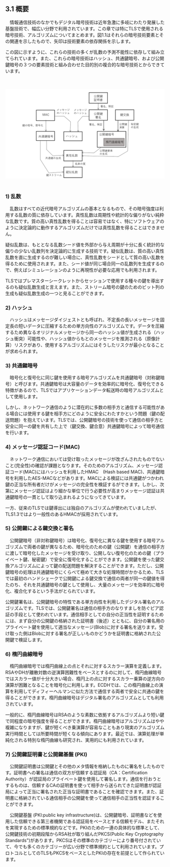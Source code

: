 ## 3.1 概要
　情報通信技術のなかでもデジタル暗号技術は近年急激に多岐にわたり発展した基盤技術で、幅広い分野で利用されています。この章では特にTLSで使用される暗号技術、アルゴリズムについてまとめます。図1.1はそれらの暗号技術要素とその関連を示したもので、矢印は技術要素の依存関係を示します。

この図に示すように、これらの技術の多くが乱数の予測不能性に依存して組み立てられています。また、これらの暗号技術はハッシュ、共通鍵暗号、および公開鍵暗号の３つの要素技術と組み合わせた目的別の複合的な暗号技術とからできています。

<br><br>
![図3-1](./fig3-1.jpg)
<br><br>

### 1) 乱数
　乱数はすべての近代暗号アルゴリズムの基本となるもので、その暗号強度は利用する乱数の質に依存しています。真性乱数は周期性や統計的な偏りがない純粋な乱数です。質の高い真性乱数を得ることは容易ではなく、特にソフトウェアのように決定論的に動作するアルゴリズムだけでは真性乱数を得ることはできません。

疑似乱数は、もととなる乱数シード値を外部から与え周期が十分に長く統計的な偏りの少ない乱数列を決定論的に生成する技術です。疑似乱数は、質の高い真性乱数を直に生成するのが難しい場合に、真性乱数をシードとして質の高い乱数を得るために使用されます。また、シード値が同じ場合同一の乱数列を生成するので、例えばシミュレーションのように再現性が必要な応用でも利用されます。

TLSではプレマスターシークレットからセッションで使用する種々の鍵を導出するのも疑似乱数生成と言えます。また、ストリーム暗号の鍵のためのビット列の生成も疑似乱数生成の一つと見ることができます。

### 2) ハッシュ
　ハッシュはメッセージダイジェストとも呼ばれ、不定長の長いメッセージを固定長の短いデータに圧縮するための単方向性のアルゴリズムです。データを圧縮するため異なるオリジナルメッセージから同一のハッシュ値が生成される（ハッシュ衝突）可能性や、ハッシュ値からもとのメッセージを推測される（原像計算）リスクがあり、使用するアルゴリズムにはそうしたリスクが最小となることが求められます。

### 3) 共通鍵暗号
　暗号化と復号化に同じ鍵を使用する暗号アルゴリズムを共通鍵暗号（対称鍵暗号）と呼びます。共通鍵暗号は大容量のデータを効率的に暗号化、復号化できる特徴があるので、TLSではアプリケーションデータ転送時の暗号アルゴリズムとして使用します。

しかし、ネットワーク通信のように潜在的に多数の相手方と通信する可能性がある場合には使用する鍵を相手方にどのように安全にわたすかという問題（鍵の配送問題）を抱えています。TLSでは、公開鍵暗号の技術を使って通信の相手方と安全に同一の鍵を共有した上で（鍵交換、鍵合意）共通鍵暗号によって暗号通信を行います。

### 4) メッセージ認証コード(MAC)
　ネットワーク通信においては受け取ったメッセージが改ざんされたものでないこと(完全性)の確認が課題となります。そのためのアルゴリズム、メッセージ認証コード(MAC)にはハッシュを利用したHMAC　(Hash based MAC)、共通鍵暗号を利用したAES-MACなどがあります。MACによる検証には共通鍵がつかわれ鍵の正当な所有者だけがメッセージの完全性を検証するができます。しかし、次第にメッセージ認証はより細かな単位で行う必要性が高まりメッセージ認証は共通鍵暗号の一貫として取り込まれるようになってきています。

一方、従来のTLSでは鍵導出には独自のアルゴリズムが使われていましたが、TLS1.3ではより一般性のあるHMACが採用されています。

### 5) 公開鍵による鍵交換と署名
　公開鍵暗号（非対称鍵暗号）は暗号化、復号化に異なる鍵を使用する暗号アルゴリズムで両者の鍵が異なるため、暗号化のための鍵（公開鍵）を通信の相手方に渡して暗号化したメッセージを受け取り、公開しない復号化のための鍵（プライベート鍵、秘密鍵）で安全に復号化することができます。公開鍵を使った鍵交換アルゴリズムによって鍵の配送問題を解決することができます。ただし、公開鍵暗号の処理は共通鍵暗号にくらべて極めて大きな処理時間がかかるため、TLSでは最初のハンドシェークで公開鍵による鍵交換で通信の両者が同一の鍵値を得たのち、それを共通鍵暗号の鍵として使用し、大量のメッセージを効率的に暗号化、複合化するという手法がとられています。

公開鍵署名は、公開鍵暗号の特性である単方向性を利用したデジタル署名のアルゴリズムです。TLSでは、公開鍵署名は通信の相手方のなりすましを防ぐピア認証の手段として使われています。通信相手としての自分の正当性を証明するためには、まず自分の公開鍵の格納された証明書（後述）とともに、自分の署名用のプライベート鍵を使用して適当なメッセージ(Blob)に対する署名を送ります。受け取った側はBlobに対する署名が正しいものかどうかを証明書に格納された公開鍵で検証します。

### 6) 楕円曲線暗号
　楕円曲線暗号では楕円曲線上の点とそれに対するスカラー演算を定義します。RSAやDHが離散対数の逆演算困難性をベースとするのに対して、楕円曲線暗号ではスカラー値が十分大きい場合、楕円上の点に対するスカラー乗算の逆方向の演算が困難となることを暗号化に利用します。ECDHでは、この楕円曲線上の演算を利用してディフィーヘルマンに似た方法で通信する両者で安全に共通の鍵を得ることができます。楕円曲線暗号はデジタル署名のアルゴリズムとしても利用されています。

一般的に、楕円曲線暗号はRSAのような素数に依拠するアルゴリズムより短い鍵で同程度の暗号強度を得ることができます。楕円曲線暗号はアルゴリズムはやや複雑になりますが、鍵が短くべき乗演算が容易なこともあり現実のアルゴリズム実行時間としては所要時間が短くなる傾向にあります。最近では、演算処理が単純化される特別な楕円曲線も研究され、実用的にも利用されています。

### 7) 公開鍵証明書と公開鍵基盤 (PKI)
　公開鍵証明書は公開鍵とその他のメタ情報を格納したものに署名をしたものです。証明書への署名は通信の双方が信頼する認証局（CA：Certification Authority）が認証局のプライベート鍵を使用して署名します。通信を行おうとするものは、信頼するCAの証明書を使って相手から送られてきた証明書が認証局によって正当に署名された正当な証明書であることを確認できます。また、証明書に格納されている通信相手の公開鍵を使って通信相手の正当性を認証することができます。

　公開鍵基盤 (PKI:public key infrastructure)は、公開鍵暗号、証明書などを使用した信頼できる第三者機関である認証局をベースとする信頼モデル、またそれを実現するための標準規約などです。PKIのための一連の具体的な標準として、公開鍵技術の初期段階からRSA社が取り組んだPKCS(Public Key Cryptography Standards")があります。PKCSはその標準のカテゴリーにより番号付されていて、今でも多くのカテゴリーが広い分野で標準規約として利用されています。プロトコルとしてのTLSもPKCSをベースとしたPKIの存在を前提として作られています。

